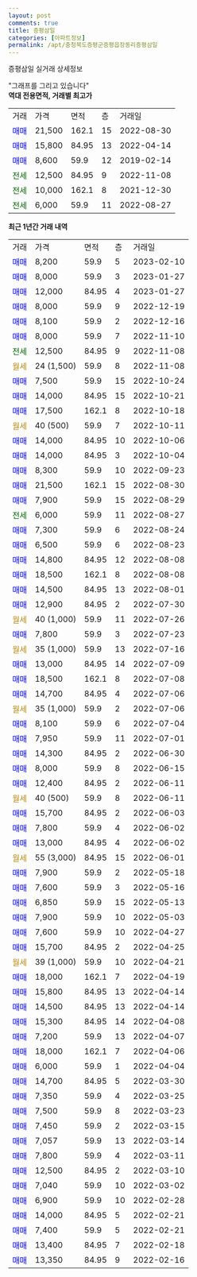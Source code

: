 ```yaml
---
layout: post
comments: true
title: 증평삼일
categories: [아파트정보]
permalink: /apt/충청북도증평군증평읍장동리증평삼일
---
```


증평삼일 실거래 상세정보

<script type="text/javascript">
  google.charts.load('current', {'packages':['line', 'corechart']});
  google.charts.setOnLoadCallback(drawChart);

  function drawChart() {
    var data = new google.visualization.DataTable();
    data.addColumn('date', '거래일');
    data.addColumn('number', "매매");
    data.addColumn('number', "전세");
    data.addColumn('number', "전매");

    data.addRows([[new Date(Date.parse("2023-02-10")), 8200, null, null], [new Date(Date.parse("2023-01-27")), 8000, null, null], [new Date(Date.parse("2023-01-27")), 12000, null, null], [new Date(Date.parse("2022-12-19")), 8000, null, null], [new Date(Date.parse("2022-12-16")), 8100, null, null], [new Date(Date.parse("2022-11-10")), 8000, null, null], [new Date(Date.parse("2022-11-08")), null, 12500, null], [new Date(Date.parse("2022-11-08")), null, null, null], [new Date(Date.parse("2022-10-24")), 7500, null, null], [new Date(Date.parse("2022-10-21")), 14000, null, null], [new Date(Date.parse("2022-10-18")), 17500, null, null], [new Date(Date.parse("2022-10-11")), null, null, null], [new Date(Date.parse("2022-10-06")), 14000, null, null], [new Date(Date.parse("2022-10-04")), 14000, null, null], [new Date(Date.parse("2022-09-23")), 8300, null, null], [new Date(Date.parse("2022-08-30")), 21500, null, null], [new Date(Date.parse("2022-08-29")), 7900, null, null], [new Date(Date.parse("2022-08-27")), null, 6000, null], [new Date(Date.parse("2022-08-24")), 7300, null, null], [new Date(Date.parse("2022-08-23")), 6500, null, null], [new Date(Date.parse("2022-08-08")), 14800, null, null], [new Date(Date.parse("2022-08-08")), 18500, null, null], [new Date(Date.parse("2022-08-01")), 14500, null, null], [new Date(Date.parse("2022-07-30")), 12900, null, null], [new Date(Date.parse("2022-07-26")), null, null, null], [new Date(Date.parse("2022-07-23")), 7800, null, null], [new Date(Date.parse("2022-07-16")), null, null, null], [new Date(Date.parse("2022-07-09")), 13000, null, null], [new Date(Date.parse("2022-07-08")), 18500, null, null], [new Date(Date.parse("2022-07-06")), 14700, null, null], [new Date(Date.parse("2022-07-06")), null, null, null], [new Date(Date.parse("2022-07-04")), 8100, null, null], [new Date(Date.parse("2022-07-01")), 7950, null, null], [new Date(Date.parse("2022-06-30")), 14300, null, null], [new Date(Date.parse("2022-06-15")), 8000, null, null], [new Date(Date.parse("2022-06-11")), 12400, null, null], [new Date(Date.parse("2022-06-11")), null, null, null], [new Date(Date.parse("2022-06-03")), 15700, null, null], [new Date(Date.parse("2022-06-02")), 7800, null, null], [new Date(Date.parse("2022-06-02")), 13000, null, null], [new Date(Date.parse("2022-06-01")), null, null, null], [new Date(Date.parse("2022-05-18")), 7900, null, null], [new Date(Date.parse("2022-05-16")), 7600, null, null], [new Date(Date.parse("2022-05-13")), 6850, null, null], [new Date(Date.parse("2022-05-03")), 7900, null, null], [new Date(Date.parse("2022-04-27")), 7600, null, null], [new Date(Date.parse("2022-04-25")), 15700, null, null], [new Date(Date.parse("2022-04-21")), null, null, null], [new Date(Date.parse("2022-04-19")), 18000, null, null], [new Date(Date.parse("2022-04-14")), 15800, null, null], [new Date(Date.parse("2022-04-14")), 14500, null, null], [new Date(Date.parse("2022-04-08")), 15300, null, null], [new Date(Date.parse("2022-04-07")), 7200, null, null], [new Date(Date.parse("2022-04-06")), 18000, null, null], [new Date(Date.parse("2022-04-04")), 6000, null, null], [new Date(Date.parse("2022-03-30")), 14700, null, null], [new Date(Date.parse("2022-03-25")), 7350, null, null], [new Date(Date.parse("2022-03-23")), 7500, null, null], [new Date(Date.parse("2022-03-15")), 7450, null, null], [new Date(Date.parse("2022-03-14")), 7057, null, null], [new Date(Date.parse("2022-03-11")), 7800, null, null], [new Date(Date.parse("2022-03-10")), 12500, null, null], [new Date(Date.parse("2022-03-02")), 7040, null, null], [new Date(Date.parse("2022-02-28")), 6900, null, null], [new Date(Date.parse("2022-02-21")), 14000, null, null], [new Date(Date.parse("2022-02-21")), 7400, null, null], [new Date(Date.parse("2022-02-18")), 13400, null, null], [new Date(Date.parse("2022-02-16")), 13350, null, null]]);

    var options = {
      hAxis: {
        format: 'yyyy/MM/dd'
      },    
      lineWidth: 0,
      pointsVisible: true,    
      title: '최근 1년간 유형별 실거래가 분포',
      legend: { position: 'bottom' }
    };

    var formatter = new google.visualization.NumberFormat({pattern:'###,###'} );
    formatter.format(data, 1);
    formatter.format(data, 2);
    
    setTimeout(function() {
        var chart = new google.visualization.LineChart(document.getElementById('columnchart_material'));
        chart.draw(data, (options));
        document.getElementById('loading').style.display = 'none';
    }, 200);
  }
</script>


<div id="loading" style="z-index:20; display: block; margin-left: 0px">"그래프를 그리고 있습니다"</div>
<div id="columnchart_material" style="width: 95%; margin-left: 0px; display: block"></div>
<!-- contents start -->
<b>역대 전용면적, 거래별 최고가</b>
<table class="sortable">
    <tr>
      <td>거래</td>
      <td>가격</td>
      <td>면적</td>
      <td>층</td>
      <td>거래일</td>
    </tr>
        <tr>
          <td><a style="color: blue">매매</a></td>
          <td>21,500</td>
          <td>162.1</td>
          <td>15</td>
          <td>2022-08-30</td>
        </tr>            <tr>
          <td><a style="color: blue">매매</a></td>
          <td>15,800</td>
          <td>84.95</td>
          <td>13</td>
          <td>2022-04-14</td>
        </tr>            <tr>
          <td><a style="color: blue">매매</a></td>
          <td>8,600</td>
          <td>59.9</td>
          <td>12</td>
          <td>2019-02-14</td>
        </tr>        
        <tr>
              <td><a style="color: darkgreen">전세</a></td>
              <td>12,500</td>
              <td>84.95</td>
              <td>9</td>
              <td>2022-11-08</td>
            </tr>            <tr>
              <td><a style="color: darkgreen">전세</a></td>
              <td>10,000</td>
              <td>162.1</td>
              <td>8</td>
              <td>2021-12-30</td>
            </tr>            <tr>
              <td><a style="color: darkgreen">전세</a></td>
              <td>6,000</td>
              <td>59.9</td>
              <td>11</td>
              <td>2022-08-27</td>
            </tr>        
    
</table>

<b>최근 1년간 거래 내역</b>

<table class="sortable">
    <tr>
      <td>거래</td>
      <td>가격</td>
      <td>면적</td>
      <td>층</td>
      <td>거래일</td>
    </tr>
    <tr>
      <td><a style="color: blue">매매</a></td>
      <td>8,200</td>
      <td>59.9</td>
      <td>5</td>
      <td>2023-02-10</td>
    </tr>          <tr>
      <td><a style="color: blue">매매</a></td>
      <td>8,000</td>
      <td>59.9</td>
      <td>3</td>
      <td>2023-01-27</td>
    </tr>          <tr>
      <td><a style="color: blue">매매</a></td>
      <td>12,000</td>
      <td>84.95</td>
      <td>4</td>
      <td>2023-01-27</td>
    </tr>          <tr>
      <td><a style="color: blue">매매</a></td>
      <td>8,000</td>
      <td>59.9</td>
      <td>9</td>
      <td>2022-12-19</td>
    </tr>          <tr>
      <td><a style="color: blue">매매</a></td>
      <td>8,100</td>
      <td>59.9</td>
      <td>2</td>
      <td>2022-12-16</td>
    </tr>          <tr>
      <td><a style="color: blue">매매</a></td>
      <td>8,000</td>
      <td>59.9</td>
      <td>7</td>
      <td>2022-11-10</td>
    </tr>          <tr>
      <td><a style="color: darkgreen">전세</a></td>
      <td>12,500</td>
      <td>84.95</td>
      <td>9</td>
      <td>2022-11-08</td>
    </tr>          <tr>
      <td><a style="color: darkgoldenrod">월세</a></td>
      <td>24 (1,500)</td>
      <td>59.9</td>
      <td>8</td>
      <td>2022-11-08</td>
    </tr>          <tr>
      <td><a style="color: blue">매매</a></td>
      <td>7,500</td>
      <td>59.9</td>
      <td>15</td>
      <td>2022-10-24</td>
    </tr>          <tr>
      <td><a style="color: blue">매매</a></td>
      <td>14,000</td>
      <td>84.95</td>
      <td>15</td>
      <td>2022-10-21</td>
    </tr>          <tr>
      <td><a style="color: blue">매매</a></td>
      <td>17,500</td>
      <td>162.1</td>
      <td>8</td>
      <td>2022-10-18</td>
    </tr>          <tr>
      <td><a style="color: darkgoldenrod">월세</a></td>
      <td>40 (500)</td>
      <td>59.9</td>
      <td>7</td>
      <td>2022-10-11</td>
    </tr>          <tr>
      <td><a style="color: blue">매매</a></td>
      <td>14,000</td>
      <td>84.95</td>
      <td>10</td>
      <td>2022-10-06</td>
    </tr>          <tr>
      <td><a style="color: blue">매매</a></td>
      <td>14,000</td>
      <td>84.95</td>
      <td>3</td>
      <td>2022-10-04</td>
    </tr>          <tr>
      <td><a style="color: blue">매매</a></td>
      <td>8,300</td>
      <td>59.9</td>
      <td>10</td>
      <td>2022-09-23</td>
    </tr>          <tr>
      <td><a style="color: blue">매매</a></td>
      <td>21,500</td>
      <td>162.1</td>
      <td>15</td>
      <td>2022-08-30</td>
    </tr>          <tr>
      <td><a style="color: blue">매매</a></td>
      <td>7,900</td>
      <td>59.9</td>
      <td>15</td>
      <td>2022-08-29</td>
    </tr>          <tr>
      <td><a style="color: darkgreen">전세</a></td>
      <td>6,000</td>
      <td>59.9</td>
      <td>11</td>
      <td>2022-08-27</td>
    </tr>          <tr>
      <td><a style="color: blue">매매</a></td>
      <td>7,300</td>
      <td>59.9</td>
      <td>6</td>
      <td>2022-08-24</td>
    </tr>          <tr>
      <td><a style="color: blue">매매</a></td>
      <td>6,500</td>
      <td>59.9</td>
      <td>6</td>
      <td>2022-08-23</td>
    </tr>          <tr>
      <td><a style="color: blue">매매</a></td>
      <td>14,800</td>
      <td>84.95</td>
      <td>12</td>
      <td>2022-08-08</td>
    </tr>          <tr>
      <td><a style="color: blue">매매</a></td>
      <td>18,500</td>
      <td>162.1</td>
      <td>8</td>
      <td>2022-08-08</td>
    </tr>          <tr>
      <td><a style="color: blue">매매</a></td>
      <td>14,500</td>
      <td>84.95</td>
      <td>13</td>
      <td>2022-08-01</td>
    </tr>          <tr>
      <td><a style="color: blue">매매</a></td>
      <td>12,900</td>
      <td>84.95</td>
      <td>2</td>
      <td>2022-07-30</td>
    </tr>          <tr>
      <td><a style="color: darkgoldenrod">월세</a></td>
      <td>40 (1,000)</td>
      <td>59.9</td>
      <td>11</td>
      <td>2022-07-26</td>
    </tr>          <tr>
      <td><a style="color: blue">매매</a></td>
      <td>7,800</td>
      <td>59.9</td>
      <td>3</td>
      <td>2022-07-23</td>
    </tr>          <tr>
      <td><a style="color: darkgoldenrod">월세</a></td>
      <td>35 (1,000)</td>
      <td>59.9</td>
      <td>13</td>
      <td>2022-07-16</td>
    </tr>          <tr>
      <td><a style="color: blue">매매</a></td>
      <td>13,000</td>
      <td>84.95</td>
      <td>14</td>
      <td>2022-07-09</td>
    </tr>          <tr>
      <td><a style="color: blue">매매</a></td>
      <td>18,500</td>
      <td>162.1</td>
      <td>8</td>
      <td>2022-07-08</td>
    </tr>          <tr>
      <td><a style="color: blue">매매</a></td>
      <td>14,700</td>
      <td>84.95</td>
      <td>4</td>
      <td>2022-07-06</td>
    </tr>          <tr>
      <td><a style="color: darkgoldenrod">월세</a></td>
      <td>35 (1,000)</td>
      <td>59.9</td>
      <td>2</td>
      <td>2022-07-06</td>
    </tr>          <tr>
      <td><a style="color: blue">매매</a></td>
      <td>8,100</td>
      <td>59.9</td>
      <td>6</td>
      <td>2022-07-04</td>
    </tr>          <tr>
      <td><a style="color: blue">매매</a></td>
      <td>7,950</td>
      <td>59.9</td>
      <td>11</td>
      <td>2022-07-01</td>
    </tr>          <tr>
      <td><a style="color: blue">매매</a></td>
      <td>14,300</td>
      <td>84.95</td>
      <td>2</td>
      <td>2022-06-30</td>
    </tr>          <tr>
      <td><a style="color: blue">매매</a></td>
      <td>8,000</td>
      <td>59.9</td>
      <td>8</td>
      <td>2022-06-15</td>
    </tr>          <tr>
      <td><a style="color: blue">매매</a></td>
      <td>12,400</td>
      <td>84.95</td>
      <td>2</td>
      <td>2022-06-11</td>
    </tr>          <tr>
      <td><a style="color: darkgoldenrod">월세</a></td>
      <td>40 (500)</td>
      <td>59.9</td>
      <td>8</td>
      <td>2022-06-11</td>
    </tr>          <tr>
      <td><a style="color: blue">매매</a></td>
      <td>15,700</td>
      <td>84.95</td>
      <td>2</td>
      <td>2022-06-03</td>
    </tr>          <tr>
      <td><a style="color: blue">매매</a></td>
      <td>7,800</td>
      <td>59.9</td>
      <td>4</td>
      <td>2022-06-02</td>
    </tr>          <tr>
      <td><a style="color: blue">매매</a></td>
      <td>13,000</td>
      <td>84.95</td>
      <td>4</td>
      <td>2022-06-02</td>
    </tr>          <tr>
      <td><a style="color: darkgoldenrod">월세</a></td>
      <td>55 (3,000)</td>
      <td>84.95</td>
      <td>15</td>
      <td>2022-06-01</td>
    </tr>          <tr>
      <td><a style="color: blue">매매</a></td>
      <td>7,900</td>
      <td>59.9</td>
      <td>2</td>
      <td>2022-05-18</td>
    </tr>          <tr>
      <td><a style="color: blue">매매</a></td>
      <td>7,600</td>
      <td>59.9</td>
      <td>3</td>
      <td>2022-05-16</td>
    </tr>          <tr>
      <td><a style="color: blue">매매</a></td>
      <td>6,850</td>
      <td>59.9</td>
      <td>15</td>
      <td>2022-05-13</td>
    </tr>          <tr>
      <td><a style="color: blue">매매</a></td>
      <td>7,900</td>
      <td>59.9</td>
      <td>10</td>
      <td>2022-05-03</td>
    </tr>          <tr>
      <td><a style="color: blue">매매</a></td>
      <td>7,600</td>
      <td>59.9</td>
      <td>10</td>
      <td>2022-04-27</td>
    </tr>          <tr>
      <td><a style="color: blue">매매</a></td>
      <td>15,700</td>
      <td>84.95</td>
      <td>2</td>
      <td>2022-04-25</td>
    </tr>          <tr>
      <td><a style="color: darkgoldenrod">월세</a></td>
      <td>39 (1,000)</td>
      <td>59.9</td>
      <td>10</td>
      <td>2022-04-21</td>
    </tr>          <tr>
      <td><a style="color: blue">매매</a></td>
      <td>18,000</td>
      <td>162.1</td>
      <td>7</td>
      <td>2022-04-19</td>
    </tr>          <tr>
      <td><a style="color: blue">매매</a></td>
      <td>15,800</td>
      <td>84.95</td>
      <td>13</td>
      <td>2022-04-14</td>
    </tr>          <tr>
      <td><a style="color: blue">매매</a></td>
      <td>14,500</td>
      <td>84.95</td>
      <td>13</td>
      <td>2022-04-14</td>
    </tr>          <tr>
      <td><a style="color: blue">매매</a></td>
      <td>15,300</td>
      <td>84.95</td>
      <td>14</td>
      <td>2022-04-08</td>
    </tr>          <tr>
      <td><a style="color: blue">매매</a></td>
      <td>7,200</td>
      <td>59.9</td>
      <td>13</td>
      <td>2022-04-07</td>
    </tr>          <tr>
      <td><a style="color: blue">매매</a></td>
      <td>18,000</td>
      <td>162.1</td>
      <td>7</td>
      <td>2022-04-06</td>
    </tr>          <tr>
      <td><a style="color: blue">매매</a></td>
      <td>6,000</td>
      <td>59.9</td>
      <td>1</td>
      <td>2022-04-04</td>
    </tr>          <tr>
      <td><a style="color: blue">매매</a></td>
      <td>14,700</td>
      <td>84.95</td>
      <td>5</td>
      <td>2022-03-30</td>
    </tr>          <tr>
      <td><a style="color: blue">매매</a></td>
      <td>7,350</td>
      <td>59.9</td>
      <td>4</td>
      <td>2022-03-25</td>
    </tr>          <tr>
      <td><a style="color: blue">매매</a></td>
      <td>7,500</td>
      <td>59.9</td>
      <td>8</td>
      <td>2022-03-23</td>
    </tr>          <tr>
      <td><a style="color: blue">매매</a></td>
      <td>7,450</td>
      <td>59.9</td>
      <td>2</td>
      <td>2022-03-15</td>
    </tr>          <tr>
      <td><a style="color: blue">매매</a></td>
      <td>7,057</td>
      <td>59.9</td>
      <td>13</td>
      <td>2022-03-14</td>
    </tr>          <tr>
      <td><a style="color: blue">매매</a></td>
      <td>7,800</td>
      <td>59.9</td>
      <td>4</td>
      <td>2022-03-11</td>
    </tr>          <tr>
      <td><a style="color: blue">매매</a></td>
      <td>12,500</td>
      <td>84.95</td>
      <td>2</td>
      <td>2022-03-10</td>
    </tr>          <tr>
      <td><a style="color: blue">매매</a></td>
      <td>7,040</td>
      <td>59.9</td>
      <td>10</td>
      <td>2022-03-02</td>
    </tr>          <tr>
      <td><a style="color: blue">매매</a></td>
      <td>6,900</td>
      <td>59.9</td>
      <td>10</td>
      <td>2022-02-28</td>
    </tr>          <tr>
      <td><a style="color: blue">매매</a></td>
      <td>14,000</td>
      <td>84.95</td>
      <td>5</td>
      <td>2022-02-21</td>
    </tr>          <tr>
      <td><a style="color: blue">매매</a></td>
      <td>7,400</td>
      <td>59.9</td>
      <td>5</td>
      <td>2022-02-21</td>
    </tr>          <tr>
      <td><a style="color: blue">매매</a></td>
      <td>13,400</td>
      <td>84.95</td>
      <td>7</td>
      <td>2022-02-18</td>
    </tr>          <tr>
      <td><a style="color: blue">매매</a></td>
      <td>13,350</td>
      <td>84.95</td>
      <td>9</td>
      <td>2022-02-16</td>
    </tr>      </table>
<!-- contents end -->    

